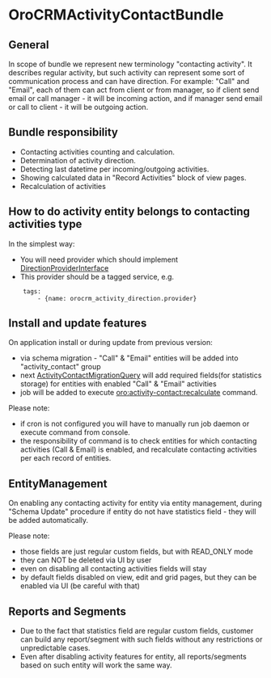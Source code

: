 OroCRMActivityContactBundle
=============================

General
--------
In scope of bundle we represent new terminology "contacting activity". It describes regular activity, but such activity can represent some sort of communication process and can have direction.
For example: "Call" and "Email", each of them can act from client or from manager, so if client send email or call manager - it will be incoming action, and if manager send email or call to client - it will be outgoing action.   


Bundle responsibility
-----------------------

- Contacting activities counting and calculation.
- Determination of activity direction.
- Detecting last datetime per incoming/outgoing activities.
- Showing calculated data in "Record Activities" block of view pages.
- Recalculation of activities

How to do activity entity belongs to contacting activities type
-----------------------------------------------------------------

In the simplest way:

- You will need provider which should implement [DirectionProviderInterface](Direction/DirectionProviderInterface.php)
- This provider should be a tagged service, e.g.

```
    tags:
        - {name: orocrm_activity_direction.provider}
```

Install and update features
-----------------------------

On application install or during update from previous version:

 - via schema migration - "Call" & "Email" entities will be added into "activity_contact" group
 - next [ActivityContactMigrationQuery](Migration/ActivityContactMigrationQuery.php) will add required fields(for statistics storage) for entities with enabled "Call" & "Email" activities 
 - job will be added to execute [oro:activity-contact:recalculate](Command/ActivityContactRecalculateCommand.php) command.

Please note:

 - if cron is not configured you will have to manually run job daemon or execute command from console.
 - the responsibility of command is to check entities for which contacting activities (Call & Email) is enabled, and recalculate contacting activities per each record of entities.

EntityManagement
------------------

On enabling any contacting activity for entity via entity management, during "Schema Update" procedure if entity do not have statistics field - they will be added automatically.

Please note:

  - those fields are just regular custom fields, but with READ_ONLY mode 
  - they can NOT be deleted via UI by user
  - even on disabling all contacting activities fields will stay
  - by default fields disabled on view, edit and grid pages, but they can be enabled via UI (be careful with that)
  
Reports and Segments
----------------------

- Due to the fact that statistics field are regular custom fields, customer can build any report/segment with such fields without any restrictions or unpredictable cases.
- Even after disabling activity features for entity, all reports/segments based on such entity will work the same way. 
